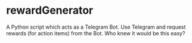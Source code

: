 # rewardGenerator
A Python script which acts as a Telegram Bot. Use Telegram and request rewards (for action items) from the Bot.
Who knew it would be this easy?
